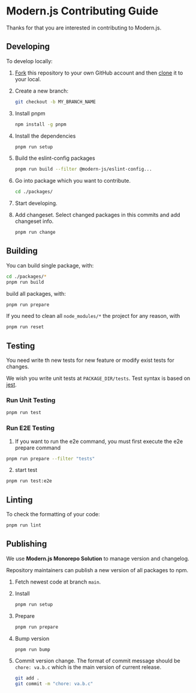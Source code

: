 # Modern.js Contributing Guide

Thanks for that you are interested in contributing to Modern.js.

## Developing

To develop locally:

1. [Fork](https://help.github.com/articles/fork-a-repo/) this repository to your
   own GitHub account and then
   [clone](https://help.github.com/articles/cloning-a-repository/) it to your
   local.
2. Create a new branch:

   ```zsh
   git checkout -b MY_BRANCH_NAME
   ```

3. Install pnpm

   ```zsh
   npm install -g pnpm
   ```

4. Install the dependencies

   ```zsh
   pnpm run setup
   ```

5. Build the eslint-config packages

   ```zsh
   pnpm run build --filter @modern-js/eslint-config...
   ```

6. Go into package which you want to contribute.

   ```zsh
   cd ./packages/
   ```

7. Start developing.

7. Add changeset. Select changed packages in this commits and add changeset info.

   ```zsh
   pnpm run change
   ```

## Building

You can build single package, with:

```zsh
cd ./packages/*
pnpm run build
```

build all packages, with:

```zsh
pnpm run prepare
```

If you need to clean all `node_modules/*` the project for any reason, with

```zsh
pnpm run reset
```

## Testing

You need write th new tests for new feature or modify exist tests for changes.

We wish you write unit tests at `PACKAGE_DIR/tests`. Test syntax is based on [jest](https://jestjs.io/).

### Run Unit Testing

```sh
pnpm run test
```

### Run E2E Testing

1. If you want to run the e2e command, you must first execute the e2e prepare command

```sh
pnpm run prepare --filter "tests"
```

2. start test

```sh
pnpm run test:e2e
```

## Linting

To check the formatting of your code:

```zsh
pnpm run lint
```

## Publishing

We use **Modern.js Monorepo Solution** to manage version and changelog.

Repository maintainers can publish a new version of all packages to npm.

1. Fetch newest code at branch `main`.
2. Install

   ```zsh
   pnpm run setup
   ```

3. Prepare

   ```zsh
   pnpm run prepare
   ```

4. Bump version

   ```zsh
   pnpm run bump
   ```

5. Commit version change. The format of commit message should be `chore: va.b.c` which is the main version of current release.

   ```zsh
   git add .
   git commit -m "chore: va.b.c"
   ```
